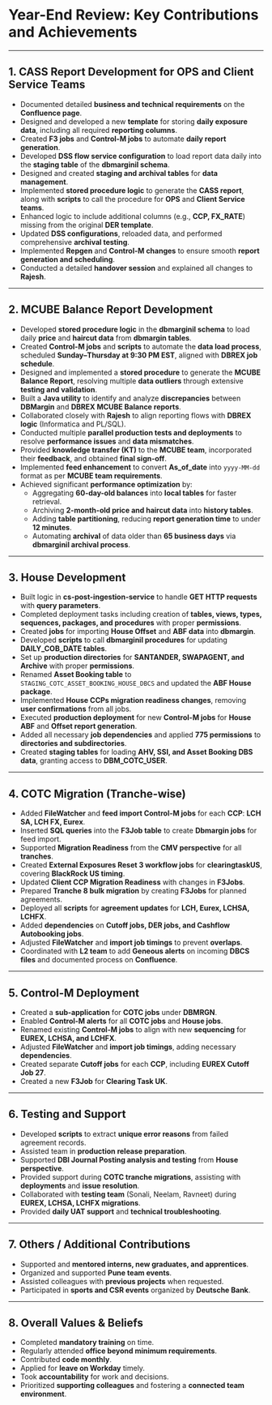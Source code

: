 # Year-End Review: Key Contributions and Achievements

---

## 1. CASS Report Development for OPS and Client Service Teams
- Documented detailed **business and technical requirements** on the **Confluence page**.
- Designed and developed a new **template** for storing **daily exposure data**, including all required **reporting columns**.
- Created **F3 jobs** and **Control-M jobs** to automate **daily report generation**.
- Developed **DSS flow service configuration** to load report data daily into the **staging table** of the **dbmarginil schema**.
- Designed and created **staging and archival tables** for **data management**.
- Implemented **stored procedure logic** to generate the **CASS report**, along with **scripts** to call the procedure for **OPS** and **Client Service teams**.
- Enhanced logic to include additional columns (e.g., **CCP, FX_RATE**) missing from the original **DER template**.
- Updated **DSS configurations**, reloaded data, and performed comprehensive **archival testing**.
- Implemented **Repgen** and **Control-M changes** to ensure smooth **report generation and scheduling**.
- Conducted a detailed **handover session** and explained all changes to **Rajesh**.

---

## 2. MCUBE Balance Report Development
- Developed **stored procedure logic** in the **dbmarginil schema** to load daily **price** and **haircut data** from **dbmargin tables**.
- Created **Control-M jobs** and **scripts** to automate the **data load process**, scheduled **Sunday–Thursday at 9:30 PM EST**, aligned with **DBREX job schedule**.
- Designed and implemented a **stored procedure** to generate the **MCUBE Balance Report**, resolving multiple **data outliers** through extensive **testing and validation**.
- Built a **Java utility** to identify and analyze **discrepancies** between **DBMargin** and **DBREX MCUBE Balance reports**.
- Collaborated closely with **Rajesh** to align reporting flows with **DBREX logic** (Informatica and PL/SQL).
- Conducted multiple **parallel production tests and deployments** to resolve **performance issues** and **data mismatches**.
- Provided **knowledge transfer (KT)** to the **MCUBE team**, incorporated their **feedback**, and obtained **final sign-off**.
- Implemented **feed enhancement** to convert **As_of_date** into `yyyy-MM-dd` format as per **MCUBE team requirements**.
- Achieved significant **performance optimization** by:
  - Aggregating **60-day-old balances** into **local tables** for faster retrieval.
  - Archiving **2-month-old price and haircut data** into **history tables**.
  - Adding **table partitioning**, reducing **report generation time** to under **12 minutes**.
  - Automating **archival** of data older than **65 business days** via **dbmarginil archival process**.

---

## 3. House Development
- Built logic in **cs-post-ingestion-service** to handle **GET HTTP requests** with **query parameters**.
- Completed deployment tasks including creation of **tables, views, types, sequences, packages, and procedures** with proper **permissions**.
- Created **jobs** for importing **House Offset** and **ABF data** into **dbmargin**.
- Developed **scripts** to call **dbmarginil procedures** for updating **DAILY_COB_DATE tables**.
- Set up **production directories** for **SANTANDER, SWAPAGENT, and Archive** with proper **permissions**.
- Renamed **Asset Booking table** to `STAGING_COTC_ASSET_BOOKING_HOUSE_DBCS` and updated the **ABF House package**.
- Implemented **House CCPs migration readiness changes**, removing **user confirmations** from all jobs.
- Executed **production deployment** for new **Control-M jobs** for **House ABF** and **Offset report generation**.
- Added all necessary **job dependencies** and applied **775 permissions** to **directories and subdirectories**.
- Created **staging tables** for loading **AHV, SSI, and Asset Booking DBS data**, granting access to **DBM_COTC_USER**.

---

## 4. COTC Migration (Tranche-wise)
- Added **FileWatcher** and **feed import Control-M jobs** for each **CCP**: **LCH SA, LCH FX, Eurex**.
- Inserted **SQL queries** into the **F3Job table** to create **Dbmargin jobs** for feed import.
- Supported **Migration Readiness** from the **CMV perspective** for all **tranches**.
- Created **External Exposures Reset 3 workflow jobs** for **clearingtaskUS**, covering **BlackRock US timing**.
- Updated **Client CCP Migration Readiness** with changes in **F3Jobs**.
- Prepared **Tranche 8 bulk migration** by creating **F3Jobs** for planned agreements.
- Deployed all **scripts** for **agreement updates** for **LCH, Eurex, LCHSA, LCHFX**.
- Added **dependencies** on **Cutoff jobs, DER jobs, and Cashflow Autobooking jobs**.
- Adjusted **FileWatcher** and **import job timings** to prevent **overlaps**.
- Coordinated with **L2 team** to add **Geneous alerts** on incoming **DBCS files** and documented process on **Confluence**.

---

## 5. Control-M Deployment
- Created a **sub-application** for **COTC jobs** under **DBMRGN**.
- Enabled **Control-M alerts** for all **COTC jobs** and **House jobs**.
- Renamed existing **Control-M jobs** to align with new **sequencing** for **EUREX, LCHSA, and LCHFX**.
- Adjusted **FileWatcher** and **import job timings**, adding necessary **dependencies**.
- Created separate **Cutoff jobs** for each **CCP**, including **EUREX Cutoff Job 27**.
- Created a new **F3Job** for **Clearing Task UK**.

---

## 6. Testing and Support
- Developed **scripts** to extract **unique error reasons** from failed agreement records.
- Assisted team in **production release preparation**.
- Supported **DBI Journal Posting analysis and testing** from **House perspective**.
- Provided support during **COTC tranche migrations**, assisting with **deployments** and **issue resolution**.
- Collaborated with **testing team** (Sonali, Neelam, Ravneet) during **EUREX, LCHSA, LCHFX migrations**.
- Provided **daily UAT support** and **technical troubleshooting**.

---

## 7. Others / Additional Contributions
- Supported and **mentored interns, new graduates, and apprentices**.
- Organized and supported **Pune team events**.
- Assisted colleagues with **previous projects** when requested.
- Participated in **sports and CSR events** organized by **Deutsche Bank**.

---

## 8. Overall Values & Beliefs
- Completed **mandatory training** on time.
- Regularly attended **office beyond minimum requirements**.
- Contributed **code monthly**.
- Applied for **leave on Workday** timely.
- Took **accountability** for work and decisions.
- Prioritized **supporting colleagues** and fostering a **connected team environment**.
